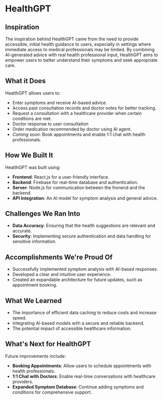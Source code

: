 # HealthGPT

## **Inspiration**  
The inspiration behind HealthGPT came from the need to provide accessible, initial health guidance to users, especially in settings where immediate access to medical professionals may be limited. By combining AI-generated advice with real health professional input, HealthGPT aims to empower users to better understand their symptoms and seek appropriate care.
## **What it Does**  
HealthGPT allows users to:
- Enter symptoms and receive AI-based advice.
- Access past consultation records and doctor notes for better tracking.
- Request a consultation with a healthcare provider when certain conditions are met.
- Doctor response to user consultation
- Order medication recommended by doctor using AI agent.
- *Coming soon*: Book appointments and enable 1:1 chat with health professionals.

## **How We Built It**  
HealthGPT was built using:
- **Frontend**: React.js for a user-friendly interface.
- **Backend**: Firebase for real-time database and authentication.
- **Server**: Node.js for communication between the fronend and the backend.
- **API Integration**: An AI model for symptom analysis and general advice.

## **Challenges We Ran Into**  
- **Data Accuracy**: Ensuring that the health suggestions are relevant and accurate.
- **Security**: Implementing secure authentication and data handling for sensitive information.

## **Accomplishments We're Proud Of**  
- Successfully implemented symptom analysis with AI-based responses.
- Developed a clear and intuitive user experience.
- Created an expandable architecture for future updates, such as appointment booking.

## **What We Learned**  
- The importance of efficient data caching to reduce costs and increase speed.
- Integrating AI-based models with a secure and reliable backend.
- The potential impact of accessible healthcare information.

## **What's Next for HealthGPT**  
Future improvements include:
- **Booking Appointments**: Allow users to schedule appointments with health professionals.
- **1:1 Chat with Doctors**: Enable real-time conversations with healthcare providers.
- **Expanded Symptom Database**: Continue adding symptoms and conditions for comprehensive support.

